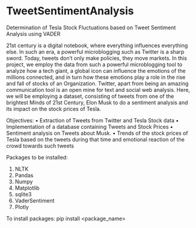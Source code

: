 # TweetSentimentAnalysis

Determination of Tesla Stock Fluctuations based on Tweet Sentiment Analysis using VADER 

21st century is a digital notebook, where everything influences everything else. In such an era, a powerful microblogging such as Twitter is a sharp sword. Today, tweets don’t only make policies, they move markets. In this project, we employ the data from such a powerful microblogging tool to analyze how a tech giant, a global icon can influence the emotions of the millions connected, and in turn how these emotions play a role in the rise and fall of stocks of an Organization.
Twitter, apart from being an amazing communication tool is an open mine for text and social web analysis. Here, we will be employing a dataset, consisting of tweets from one of the brightest Minds of 21st Century, Elon Musk to do a sentiment analysis and its impact on the stock prices of Tesla.

Objectives:
• Extraction of Tweets from Twitter and Tesla Stock data
• Implementation of a database containing Tweets and Stock Prices
• Sentiment analysis on Tweets about Musk.
• Trends of the stock prices of Tesla based on the tweets during that time and emotional reaction of the crowd towards such tweets

Packages to be installed:
1. NLTK
2. Pandas
3. Numpy
4. Matplotlib
5. sqlite3
6. VaderSentiment
7. Plotly

To install packages: pip install <package_name>


